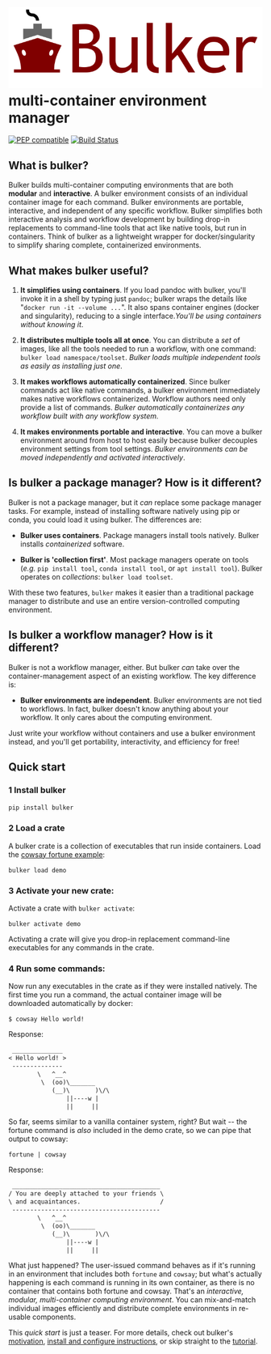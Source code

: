 # <img src="img/bulker_logo.svg" class="img-header"> multi-container environment manager

[![PEP compatible](https://pepkit.github.io/img/PEP-compatible-green.svg)](http://pepkit.github.io) [![Build Status](https://travis-ci.org/databio/bulker.svg?branch=master)](https://travis-ci.org/databio/bulker)

## What is bulker?

Bulker builds multi-container computing environments that are both **modular** and **interactive**. 
A bulker environment consists of an individual container image for each command. Bulker environments are portable, interactive, and independent of any specific workflow. Bulker simplifies both interactive analysis and workflow development by building drop-in replacements to command-line tools that act like native tools, but run in containers. Think of bulker as a lightweight wrapper for docker/singularity to simplify sharing complete, containerized environments.

## What makes bulker useful?

1. **It simplifies using containers**. If you load pandoc with bulker, you'll invoke it in a shell by typing just `pandoc`; bulker wraps the details like "`docker run -it --volume ...`". It also spans container engines (docker and singularity), reducing to a single interface.*You'll be using containers without knowing it*. 

2. **It distributes multiple tools all at once**. You can distribute a *set* of images, like all the tools needed to run a workflow, with one command: `bulker load namespace/toolset`. *Bulker loads multiple independent tools as easily as installing just one*.

3. **It makes workflows automatically containerized**. Since bulker commands act like native commands, a bulker environment immediately makes native workflows containerized. Workflow authors need only provide a list of commands. *Bulker automatically containerizes any workflow built with any workflow system.*

4. **It makes environments portable and interactive**. You can move a bulker environment around from host to host easily because bulker decouples environment settings from tool settings. *Bulker environments can be moved independently and activated interactively*.


## Is bulker a package manager? How is it different?

Bulker is not a package manager, but it *can* replace some package manager tasks. For example, instead of installing software natively using pip or conda, you could load it using bulker. The differences are: 

- **Bulker uses containers**. Package managers install tools natively. Bulker installs *containerized* software. 

- **Bulker is 'collection first'**. Most package managers operate on tools (*e.g.* `pip install tool`, `conda install tool`, or `apt install tool`). Bulker operates on *collections*: `bulker load toolset`.

With these two features, `bulker` makes it easier than a traditional package manager to distribute and use an entire version-controlled computing environment. 

## Is bulker a workflow manager? How is it different?

Bulker is not a workflow manager, either. But bulker *can* take over the container-management aspect of an existing workflow. The key difference is: 

- **Bulker environments are independent**. Bulker environments are not tied to workflows. In fact, bulker doesn't know anything about your workflow. It only cares about the computing environment.

Just write your workflow without containers and use a bulker environment instead, and you'll get portability, interactivity, and efficiency for free! 

## Quick start

### 1 Install bulker

```console
pip install bulker
```

### 2 Load a crate

A bulker crate is a collection of executables that run inside containers. Load the [cowsay fortune example](http://big.databio.org/bulker/bulker/demo.yaml):

```console
bulker load demo
```

### 3 Activate your new crate:

Activate a crate with `bulker activate`:

```console
bulker activate demo
```

Activating a crate will give you drop-in replacement command-line executables for any commands in the crate. 

### 4 Run some commands:

Now run any executables in the crate as if they were installed natively. The first time you run a command, the actual container image will be downloaded automatically by docker:

```console
$ cowsay Hello world!
```
Response: 
```console
 ______________
< Hello world! >
 --------------
        \   ^__^
         \  (oo)\_______
            (__)\       )\/\
                ||----w |
                ||     ||
```

So far, seems similar to a vanilla container system, right? But wait -- the fortune command is *also* included in the demo crate, so we can pipe that output to cowsay: 

```
fortune | cowsay
```

Response:

```console
 _________________________________________
/ You are deeply attached to your friends \
\ and acquaintances.                      /
 -----------------------------------------
        \   ^__^
         \  (oo)\_______
            (__)\       )\/\
                ||----w |
                ||     ||

```

What just happened? The user-issued command behaves as if it's running in an environment that includes both `fortune` and `cowsay`; but what's actually happening is each command is running in its own container, as there is no container that contains both fortune and cowsay. That's an *interactive, modular, multi-container computing environment*. You can mix-and-match individual images efficiently and distribute complete environments in re-usable components.

This *quick start* is just a teaser. For more details, check out bulker's [motivation](motivation.md), [install and configure instructions](install.md), or skip straight to the [tutorial](tutorial.md).




<!-- Then, you produce collections of containers, which we call `crates` (really just a list of containers). Bulker automatically builds executable scripts so that you can run these tools on the command line like drop-in replacements for any command-line tool -- except now, they're running in a container and you didn't have to install them. Because the environment-specific settings are decoupled from the container manifest, the manifest is portable, making it dead easy to distribute modular, containerized software. -->